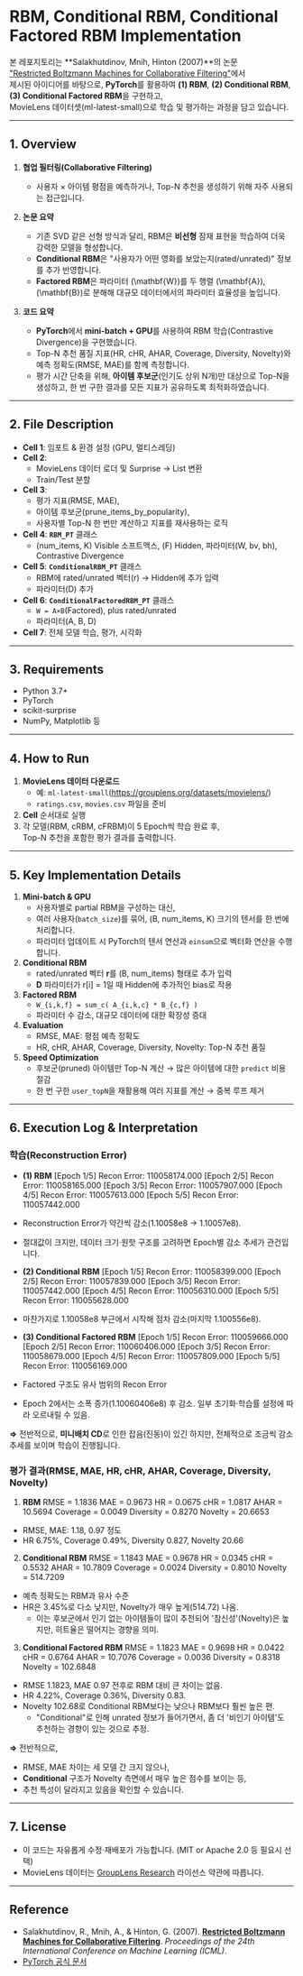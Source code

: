 # RBM, Conditional RBM, Conditional Factored RBM Implementation

본 레포지토리는 **Salakhutdinov, Mnih, Hinton (2007)**의 논문  
["Restricted Boltzmann Machines for Collaborative Filtering"](http://www.cs.toronto.edu/~rsalakhu/papers/rbmcf.pdf)에서  
제시된 아이디어를 바탕으로, **PyTorch**를 활용하여 **(1) RBM**, **(2) Conditional RBM**, **(3) Conditional Factored RBM**을 구현하고,  
MovieLens 데이터셋(ml-latest-small)으로 학습 및 평가하는 과정을 담고 있습니다.

---

## 1. Overview

1. **협업 필터링(Collaborative Filtering)**  
   - 사용자 × 아이템 평점을 예측하거나, Top-N 추천을 생성하기 위해 자주 사용되는 접근입니다.

2. **논문 요약**  
   - 기존 SVD 같은 선형 방식과 달리, RBM은 **비선형** 잠재 표현을 학습하여 더욱 강력한 모델을 형성합니다.  
   - **Conditional RBM**은 "사용자가 어떤 영화를 보았는지(rated/unrated)" 정보를 추가 반영합니다.  
   - **Factored RBM**은 파라미터 \(\mathbf{W}\)를 두 행렬 \(\mathbf{A}\), \(\mathbf{B}\)로 분해해 대규모 데이터에서의 파라미터 효율성을 높입니다.

3. **코드 요약**  
   - **PyTorch**에서 **mini-batch + GPU**를 사용하여 RBM 학습(Contrastive Divergence)을 구현했습니다.  
   - Top-N 추천 품질 지표(HR, cHR, AHAR, Coverage, Diversity, Novelty)와 예측 정확도(RMSE, MAE)를 함께 측정합니다.  
   - 평가 시간 단축을 위해, **아이템 후보군**(인기도 상위 N개)만 대상으로 Top-N을 생성하고, 한 번 구한 결과를 모든 지표가 공유하도록 최적화하였습니다.

---

## 2. File Description

- **Cell 1**: 임포트 & 환경 설정 (GPU, 멀티스레딩)  
- **Cell 2**:  
  - MovieLens 데이터 로더 및 Surprise → List 변환  
  - Train/Test 분할  
- **Cell 3**:  
  - 평가 지표(RMSE, MAE),  
  - 아이템 후보군(prune_items_by_popularity),  
  - 사용자별 Top-N 한 번만 계산하고 지표를 재사용하는 로직  
- **Cell 4**: **`RBM_PT`** 클래스  
  - (num_items, K) Visible 소프트맥스, (F) Hidden, 파라미터(W, bv, bh), Contrastive Divergence  
- **Cell 5**: **`ConditionalRBM_PT`** 클래스  
  - RBM에 rated/unrated 벡터(r) → Hidden에 추가 입력  
  - 파라미터(D) 추가  
- **Cell 6**: **`ConditionalFactoredRBM_PT`** 클래스  
  - `W = A×B`(Factored), plus rated/unrated  
  - 파라미터(A, B, D)  
- **Cell 7**: 전체 모델 학습, 평가, 시각화

---

## 3. Requirements

- Python 3.7+  
- PyTorch  
- scikit-surprise  
- NumPy, Matplotlib 등

---

## 4. How to Run

1. **MovieLens 데이터 다운로드**  
   - 예: `ml-latest-small`(https://grouplens.org/datasets/movielens/)  
   - `ratings.csv`, `movies.csv` 파일을 준비
2. **Cell** 순서대로 실행  
3. 각 모델(RBM, cRBM, cFRBM)이 5 Epoch씩 학습 완료 후,  
   Top-N 추천을 포함한 평가 결과를 출력합니다.

---

## 5. Key Implementation Details

1. **Mini-batch & GPU**  
   - 사용자별로 partial RBM을 구성하는 대신,  
   - 여러 사용자(`batch_size`)를 묶어, (B, num_items, K) 크기의 텐서를 한 번에 처리합니다.  
   - 파라미터 업데이트 시 PyTorch의 텐서 연산과 `einsum`으로 벡터화 연산을 수행합니다.
2. **Conditional RBM**  
   - rated/unrated 벡터 **r**를 (B, num_items) 형태로 추가 입력  
   - **D** 파라미터가 r[i] = 1일 때 Hidden에 추가적인 bias로 작용  
3. **Factored RBM**  
   - `W_{i,k,f} = sum_c( A_{i,k,c} * B_{c,f} )`  
   - 파라미터 수 감소, 대규모 데이터에 대한 확장성 증대  
4. **Evaluation**  
   - RMSE, MAE: 평점 예측 정확도  
   - HR, cHR, AHAR, Coverage, Diversity, Novelty: Top-N 추천 품질  
5. **Speed Optimization**  
   - 후보군(pruned) 아이템만 Top-N 계산 → 많은 아이템에 대한 `predict` 비용 절감  
   - 한 번 구한 `user_topN`을 재활용해 여러 지표를 계산 → 중복 루프 제거

---

## 6. Execution Log & Interpretation

### **학습(Reconstruction Error)**
- **(1) RBM**
[Epoch 1/5] Recon Error: 110058174.000 [Epoch 2/5] Recon Error: 110058165.000 [Epoch 3/5] Recon Error: 110057907.000 [Epoch 4/5] Recon Error: 110057613.000 [Epoch 5/5] Recon Error: 110057442.000
- Reconstruction Error가 약간씩 감소(1.10058e8 → 1.10057e8).  
- 절대값이 크지만, 데이터 크기·원핫 구조를 고려하면 Epoch별 감소 추세가 관건입니다.

- **(2) Conditional RBM**
[Epoch 1/5] Recon Error: 110058399.000 [Epoch 2/5] Recon Error: 110057839.000 [Epoch 3/5] Recon Error: 110057442.000 [Epoch 4/5] Recon Error: 110056310.000 [Epoch 5/5] Recon Error: 110055628.000
- 마찬가지로 1.10058e8 부근에서 시작해 점차 감소(마지막 1.100556e8).

- **(3) Conditional Factored RBM**
[Epoch 1/5] Recon Error: 110059666.000 [Epoch 2/5] Recon Error: 110060406.000 [Epoch 3/5] Recon Error: 110058679.000 [Epoch 4/5] Recon Error: 110057809.000 [Epoch 5/5] Recon Error: 110056169.000
- Factored 구조도 유사 범위의 Recon Error  
- Epoch 2에서는 소폭 증가(1.10060406e8) 후 감소. 일부 초기화·학습률 설정에 따라 오르내릴 수 있음.

**⇒** 전반적으로, **미니배치 CD**로 인한 잡음(진동)이 있긴 하지만, 전체적으로 조금씩 감소 추세를 보이며 학습이 진행됩니다.

### **평가 결과(RMSE, MAE, HR, cHR, AHAR, Coverage, Diversity, Novelty)**

1. **RBM**
RMSE = 1.1836 MAE = 0.9673 HR = 0.0675 cHR = 1.0817 AHAR = 10.5694 Coverage = 0.0049 Diversity = 0.8270 Novelty = 20.6653
- RMSE, MAE: 1.18, 0.97 정도  
- HR 6.75%, Coverage 0.49%, Diversity 0.827, Novelty 20.66

2. **Conditional RBM**
RMSE = 1.1843 MAE = 0.9678 HR = 0.0345 cHR = 0.5532 AHAR = 10.7809 Coverage = 0.0024 Diversity = 0.8010 Novelty = 514.7209
- 예측 정확도는 RBM과 유사 수준  
- HR은 3.45%로 다소 낮지만, Novelty가 매우 높게(514.72) 나옴.  
  - 이는 후보군에서 인기 없는 아이템들이 많이 추천되어 '참신성'(Novelty)은 높지만, 히트율은 떨어지는 경향을 의미.

3. **Conditional Factored RBM**
RMSE = 1.1823 MAE = 0.9698 HR = 0.0422 cHR = 0.6764 AHAR = 10.7076 Coverage = 0.0036 Diversity = 0.8318 Novelty = 102.6848
- RMSE 1.1823, MAE 0.97 전후로 RBM 대비 큰 차이는 없음.  
- HR 4.22%, Coverage 0.36%, Diversity 0.83.  
- Novelty 102.68로 Conditional RBM보다는 낮으나 RBM보다 훨씬 높은 편.  
  - "Conditional"로 인해 unrated 정보가 들어가면서, 좀 더 '비인기 아이템'도 추천하는 경향이 있는 것으로 추정.

**⇒** 전반적으로,  
- RMSE, MAE 차이는 세 모델 간 크지 않으나,  
- **Conditional** 구조가 Novelty 측면에서 매우 높은 점수를 보이는 등,  
- 추천 특성이 달라지고 있음을 확인할 수 있습니다.

---

## 7. License

- 이 코드는 자유롭게 수정·재배포가 가능합니다. (MIT or Apache 2.0 등 필요시 선택)
- MovieLens 데이터는 [GroupLens Research](https://grouplens.org/datasets/movielens/) 라이선스 약관에 따릅니다.

---

## Reference

- Salakhutdinov, R., Mnih, A., & Hinton, G. (2007). [**Restricted Boltzmann Machines for Collaborative Filtering**](http://www.cs.toronto.edu/~rsalakhu/papers/rbmcf.pdf). *Proceedings of the 24th International Conference on Machine Learning (ICML)*.
- [PyTorch 공식 문서](https://pytorch.org/)